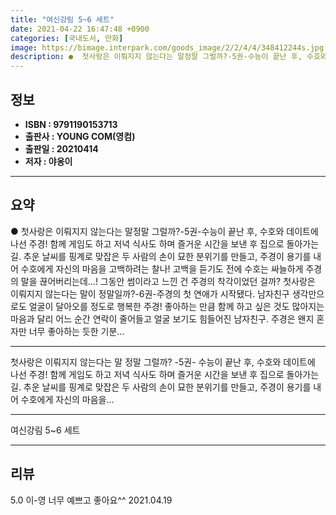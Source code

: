 ```yaml
---
title: "여신강림 5~6 세트"
date: 2021-04-22 16:47:48 +0900
categories: [국내도서, 만화]
image: https://bimage.interpark.com/goods_image/2/2/4/4/348412244s.jpg
description: ●  첫사랑은 이뤄지지 않는다는 말정말 그럴까?-5권-수능이 끝난 후, 수호와 데이트에 나선 주경! 함께 게임도 하고 저녁 식사도 하며 즐거운 시간을 보낸 후 집으로 돌아가는 길. 추운 날씨를 핑계로 맞잡은 두 사람의 손이 묘한 분위기를 만들고, 주경이 용기를 내어 수호에게 자신의 마음을 고백하려는 찰나
---
```


## **정보**

- **ISBN : 9791190153713**
- **출판사 : YOUNG COM(영컴)**
- **출판일 : 20210414**
- **저자 : 야옹이**

------



## **요약**

●  첫사랑은 이뤄지지 않는다는 말정말 그럴까?-5권-수능이 끝난 후, 수호와 데이트에 나선 주경! 함께 게임도 하고 저녁 식사도 하며 즐거운 시간을 보낸 후 집으로 돌아가는 길. 추운 날씨를 핑계로 맞잡은 두 사람의 손이 묘한 분위기를 만들고, 주경이 용기를 내어 수호에게 자신의 마음을 고백하려는 찰나! 고백을 듣기도 전에 수호는 싸늘하게 주경의 말을 끊어버리는데...! 그동안 썸이라고 느낀 건 주경의 착각이었던 걸까? 첫사랑은 이뤄지지 않는다는 말이 정말일까?-6권-주경의 첫 연애가 시작됐다. 남자친구 생각만으로도 얼굴이 달아오를 정도로 행복한 주경! 좋아하는 만큼 함께 하고 싶은 것도 많아지는 마음과 달리 어느 순간 연락이 줄어들고 얼굴 보기도 힘들어진 남자친구. 주경은 왠지 혼자만 너무 좋아하는 듯한 기분...

------

첫사랑은 이뤄지지 않는다는 말&#x0D;정말 그럴까?&#x0D;&#x0D;-5권-&#x0D;수능이 끝난 후, 수호와 데이트에 나선 주경! 함께 게임도 하고 저녁 식사도 하며 즐거운 시간을 보낸 후 집으로 돌아가는 길. 추운 날씨를 핑계로 맞잡은 두 사람의 손이 묘한 분위기를 만들고, 주경이 용기를 내어 수호에게 자신의 마음을... 

------


여신강림 5~6 세트 

------


## **리뷰** 

5.0 이-영 너무 예쁘고 좋아요^^ 2021.04.19 <br/>